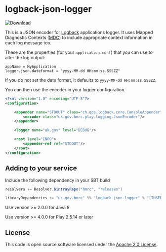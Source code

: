 logback-json-logger
================

[ ![Download](https://api.bintray.com/packages/hmrc/releases/logback-json-logger/images/download.svg) ](https://bintray.com/hmrc/releases/logback-json-logger/_latestVersion)

This is a JSON encoder for [Logback](http://logback.qos.ch/documentation.html) applications logger. It uses Mapped Diagnostic Contexts ([MDC](http://logback.qos.ch/manual/mdc.html)) to include appropriate context information in each log message too.

These are the properties (for your `application.conf`) that you can use to alter the log output:

```
appName = MyApplication
logger.json.dateformat = "yyyy-MM-dd HH:mm:ss.SSSZZ"
```

If you do not set the date format, it defaults to `yyyy-MM-dd HH:mm:ss.SSSZZ`.

You can then use the encoder in your logger configuration.

```xml
<?xml version="1.0" encoding="UTF-8"?>
<configuration>

    <appender name="STDOUT" class="ch.qos.logback.core.ConsoleAppender">
        <encoder class="uk.gov.hmrc.play.logging.JsonEncoder"/>
    </appender>

    <logger name="uk.gov" level="DEBUG"/>

    <root level="INFO">
        <appender-ref ref="STDOUT"/>
    </root>
</configuration>
```


## Adding to your service

Include the following dependency in your SBT build

```scala
resolvers += Resolver.bintrayRepo("hmrc", "releases")

libraryDependencies += "uk.gov.hmrc" %% "logback-json-logger" % "[INSERT_VERSION]"
```

Use version >= 2.0.0 for Java 8

Use version >= 4.0.0 for Play 2.5.14 or later

## License ##
 
This code is open source software licensed under the [Apache 2.0 License]("http://www.apache.org/licenses/LICENSE-2.0.html").

